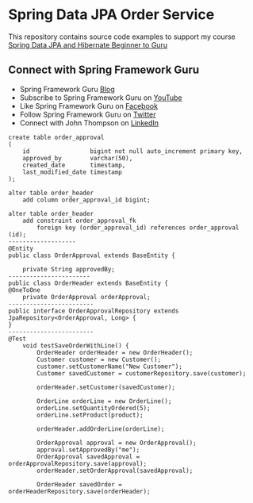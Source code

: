 # Spring Data JPA Order Service

This repository contains source code examples to support my course [Spring Data JPA and Hibernate Beginner to Guru](https://www.udemy.com/course/hibernate-and-spring-data-jpa-beginner-to-guru/?referralCode=251C4C865302C7B1BB8F)

## Connect with Spring Framework Guru
* Spring Framework Guru [Blog](https://springframework.guru/)
* Subscribe to Spring Framework Guru on [YouTube](https://www.youtube.com/channel/UCrXb8NaMPQCQkT8yMP_hSkw)
* Like Spring Framework Guru on [Facebook](https://www.facebook.com/springframeworkguru/)
* Follow Spring Framework Guru on [Twitter](https://twitter.com/spring_guru)
* Connect with John Thompson on [LinkedIn](http://www.linkedin.com/in/springguru)

```
create table order_approval
(
    id                 bigint not null auto_increment primary key,
    approved_by        varchar(50),
    created_date       timestamp,
    last_modified_date timestamp
);

alter table order_header
    add column order_approval_id bigint;

alter table order_header
    add constraint order_approval_fk
        foreign key (order_approval_id) references order_approval (id);
-------------------
@Entity
public class OrderApproval extends BaseEntity {

    private String approvedBy;
-----------------------
public class OrderHeader extends BaseEntity {
@OneToOne
    private OrderApproval orderApproval;
------------------------
public interface OrderApprovalRepository extends JpaRepository<OrderApproval, Long> {
}
------------------------
@Test
    void testSaveOrderWithLine() {
        OrderHeader orderHeader = new OrderHeader();
        Customer customer = new Customer();
        customer.setCustomerName("New Customer");
        Customer savedCustomer = customerRepository.save(customer);

        orderHeader.setCustomer(savedCustomer);

        OrderLine orderLine = new OrderLine();
        orderLine.setQuantityOrdered(5);
        orderLine.setProduct(product);

        orderHeader.addOrderLine(orderLine);

        OrderApproval approval = new OrderApproval();
        approval.setApprovedBy("me");
        OrderApproval savedApproval = orderApprovalRepository.save(approval);
        orderHeader.setOrderApproval(savedApproval);

        OrderHeader savedOrder = orderHeaderRepository.save(orderHeader);

```